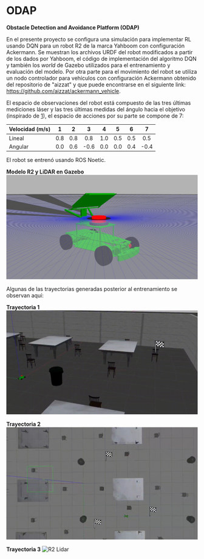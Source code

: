 # ODAP
**Obstacle Detection and Avoidance Platform (ODAP)**

En el presente proyecto se configura una simulación para implementar RL usando DQN para un robot R2 de la marca Yahboom con configuración Ackermann.
Se muestran los archivos URDF del robot modificados a partir de los dados por Yahboom, el código de implementación del algoritmo DQN  y también los *world* de Gazebo utilizados para el entrenamiento y evaluación del modelo.
Por otra parte para el movimiento del robot se utiliza un nodo controlador para vehículos con configuración Ackermann obtenido del repositorio de "aizzat" y que puede encontrarse en el siguiente link: 
https://github.com/aizzat/ackermann_vehicle.


El espacio de observaciones del robot está compuesto de las tres últimas mediciones láser y las tres últimas medidas del ángulo hacia el objetivo (inspirado de 
[1](https://github.com/RoblabWh/RobLearn)), el espacio de acciones por su parte se compone de 7:

| **Velocidad (m/s)** | 1 | 2 | 3 | 4 | 5 | 6 | 7 |
| :------ | :--: | :--: | :--: | :--: | :--: | :--: | :--: |
| Lineal  | 0.8 | 0.8 | 0.8 | 1.0 | 0.5 | 0.5 | 0.5 |
| Angular | 0.0 | 0.6 | -0.6 | 0.0 | 0.0 | 0.4 | -0.4 |

El robot se entrenó usando ROS Noetic.

**Modelo R2 y LiDAR en Gazebo**
![R2 Lidar](images/R2_lidar.jpg)

Algunas de las trayectorias generadas posterior al entrenamiento se observan aquí:

**Trayectoria 1**
![R2 Lidar](images/pos_neg.gif)

**Trayectoria 2**
![R2 Lidar](images/trayectoria.gif)

**Trayectoria 3**
![R2 Lidar](images/lidar1.gif)

